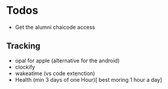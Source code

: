 # Todos 
- Get the alumni chaicode access

## Tracking
- opal  for apple (alternative for the android)
- clockify
- wakeatime (vs code extenction)
- Health (min 3 days of one Hour)[ best moring 1 hour a day]



